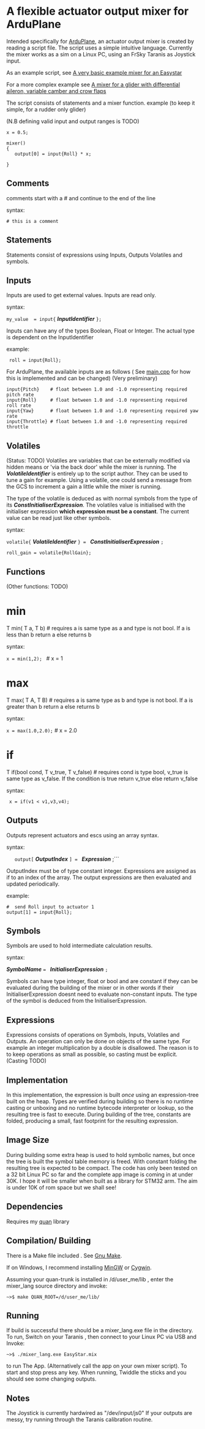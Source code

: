 A flexible actuator output mixer for ArduPlane
================================================

Intended specifically for [ArduPlane](http://plane.ardupilot.com), an actuator output mixer is 
created by reading a script file. The script uses a simple intuitive language. Currently the mixer
works as a sim on a Linux PC, using an FrSky Taranis as Joystick input.

As an example script, see [A very basic example mixer for an Easystar](EasyStar.mix)

For a more complex example see [A mixer for a glider with differential aileron, variable camber and crow flaps](glider.mix)

The script consists of statements and a mixer function. example (to keep it simple, for a rudder only glider)

(N.B defining valid input and output ranges is TODO)


``` 
x = 0.5;

mixer()
{
   output[0] = input{Roll} * x;
   
}
```

Comments
--------
comments start with a # and continue to the end of the line

syntax:

``` # this is a comment ```

Statements
----------
Statements consist of expressions using Inputs, Outputs Volatiles and symbols.


Inputs
------
Inputs are used to get external values. Inputs are read only.

syntax:

```my_value  = input{``` ***InputIdentifier*** ```};```

Inputs can have any of the types Boolean, Float or Integer. The actual type is dependent on the InputIdentifier

example:
   
``` roll = input{Roll};```

For ArduPlane, the available inputs are as follows ( See [main.cpp](main.cpp#L31) for how this is implemented and can be changed)
(Very preliminary)

```
input{Pitch}    # float between 1.0 and -1.0 representing required pitch rate
input{Roll}     # float between 1.0 and -1.0 representing required roll rate
input{Yaw}      # float between 1.0 and -1.0 representing required yaw rate
input{Throttle} # float between 1.0 and -1.0 representing required throttle
```

Volatiles
---------

(Status: TODO)
Volatiles are variables that can be externally modified via hidden means or 'via the back door' while the mixer is running. 
The ***VolatileIdentifier*** is entirely up to the script author.
They can be used to tune a gain for example. Using a volatile, one could send a message from the GCS to increment a gain 
a little while  the mixer is running.

The type of the volatile is deduced as with normal symbols from the type of its ***ConstInitialiserExpression***.
The volatiles value is initialised with the initialiser expression **which expression must be a constant**.
The current value can be read just like other symbols.

syntax:

```volatile{``` ***VolatileIdentifier*** ```} = ``` ***ConstInitialiserExpression***  ``` ; ```

```roll_gain = volatile{RollGain};```

Functions
---------

(Other functions: TODO)

   min
   ===

   T min( T a, T b)  # requires a is same type as a and type is not bool.
   If a is less than b return a else returns b

   syntax:

   ```x = min(1,2); ``` # x = 1

   max
   ===

   T max( T A, T B)  # requires a is same type as b and type is not bool.
   If a is greater than b return a else returns b 

   syntax:

   ``` x = max(1.0,2.0); ```  # x = 2.0

   if
   ==

   T if(bool cond, T v_true, T v_false) # requires cond is type bool, v_true is same type as v_false.
   If the condition is true return v_true else return v_false

   syntax:

   ``` x = if(v1 < v1,v3,v4);```

Outputs
-------
Outputs represent actuators and escs using an array syntax.

syntax:

 ```   output[``` ***OutputIndex*** ```] = ``` ***Expression*** ;```


OutputIndex must be of type constant integer. 
Expressions are assigned as if to an index of the array.
The output expressions are then evaluated and updated periodically.

example:

```
#  send Roll input to actuator 1
output[1] = input{Roll};
```

Symbols
-------
Symbols are used to hold intermediate calculation results.

syntax:

***SymbolName*** ``` =  ``` ***InitialiserExpression***  ``` ; ```

Symbols can have type integer, float or bool and are constant if they can be evaluated during the building of the mixer
or in other words if their InitialiserExpression doesnt need to evaluate non-constant inputs.
The type of the symbol is deduced from the InitialiserExpression.

Expressions
-----------
Expressions consists of operations on Symbols, Inputs, Volatiles and Outputs.
An operation can only be done on objects of the same type. For example an integer multiplication by a double is disallowed.
The reason is to to keep operations as small as possible, so casting must be explicit. (Casting TODO)

Implementation
--------------

In this implementation, the expression is built *once* using an expression-tree built on the heap. 
Types are verified during building so there is no runtime casting or unboxing and no runtime
bytecode interpreter or lookup, so the resulting tree is fast to execute. 
During building of the tree, constants are folded, producing a small, fast footprint for the resulting expression.
  
Image Size
----------

During building some extra heap is used to hold symbolic names, but once the tree is built the symbol table memory is freed.
With constant folding the resulting tree is expected to be compact.
The code has only been tested on a 32 bit Linux PC so far and the complete app image is coming in at under 30K.
I hope it will be smaller when built as a library for STM32 arm. The aim is under 10K of rom space but we shall see!

Dependencies
------------

Requires my [quan](https://github.com/kwikius/quan-trunk.git) library  

Compilation/ Building
---------------------

There is a Make file included . See [Gnu Make](https://www.gnu.org/software/make).

If on Windows, I recommend installing [MinGW](http://www.mingw.org) or [Cygwin](https://www.cygwin.com).

Assuming your quan-trunk is installed in /d/user_me/lib , enter the mixer_lang source directory and invoke:

```
~>$ make QUAN_ROOT=/d/user_me/lib/
```

Running
-------

If build is successful there should be a mixer_lang.exe file in the directory. To run, Switch on your Taranis , 
then connect to your Linux PC via USB and Invoke:

```
~>$ ./mixer_lang.exe EasyStar.mix
```

to run The App. (Alternatively call the app on your own mixer script). To start and stop press any key.
When running, Twiddle the sticks and you should see some changing outputs.

Notes
-----

The Joystick is currently hardwired as "/dev/input/js0"
If your outputs are  messy, try running through the Taranis calibration routine.


